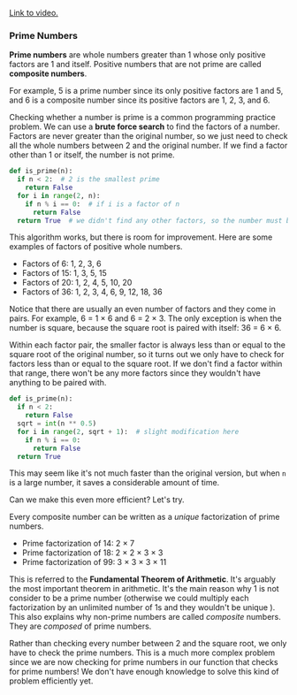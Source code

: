 [Link to video.](https://www.youtube.com/watch?v=QlPxc2nmILw&list=PLVD25niNi0Bm4sxSLHOMjqB7ZTPb7Bjxf&index=23)

### Prime Numbers

**Prime numbers** are whole numbers greater than 1 whose only positive factors are 1 and itself. Positive numbers that are not prime are called **composite numbers**.

For example, 5 is a prime number since its only positive factors are 1 and 5, and 6 is a composite number since its positive factors are 1, 2, 3, and 6.

Checking whether a number is prime is a common programming practice problem. We can use a **brute force search** to find the factors of a number. Factors are never greater than the original number, so we just need to check all the whole numbers between 2 and the original number. If we find a factor other than 1 or itself, the number is not prime.

```python
def is_prime(n):
  if n < 2:  # 2 is the smallest prime 
    return False
  for i in range(2, n):
    if n % i == 0:  # if i is a factor of n
      return False
  return True  # we didn't find any other factors, so the number must be prime
```

This algorithm works, but there is room for improvement. Here are some examples of factors of positive whole numbers. 

* Factors of 6: 1, 2, 3, 6
* Factors of 15: 1, 3, 5, 15
* Factors of 20: 1, 2, 4, 5, 10, 20
* Factors of 36: 1, 2, 3, 4, 6, 9, 12, 18, 36

Notice that there are usually an even number of factors and they come in pairs. For example, 6 = 1 × 6 and 6 = 2 × 3. The only exception is when the number is square, because the square root is paired with itself: 36 = 6 × 6.

Within each factor pair, the smaller factor is always less than or equal to the square root of the original number, so it turns out we only have to check for factors less than or equal to the square root. If we don't find a factor within that range, there won't be any more factors since they wouldn't have anything to be paired with.

```python
def is_prime(n):
  if n < 2:   
    return False
  sqrt = int(n ** 0.5)
  for i in range(2, sqrt + 1):  # slight modification here
    if n % i == 0:  
      return False
  return True 
```
This may seem like it's not much faster than the original version, but when `n` is a large number, it saves a considerable amount of time.

Can we make this even more efficient? Let's try.

Every composite number can be written as a *unique* factorization of prime numbers.

* Prime factorization of 14: 2 × 7
* Prime factorization of 18: 2 × 2 × 3 × 3
* Prime factorization of 99: 3 × 3 × 3 × 11

This is referred to the **Fundamental Theorem of Arithmetic**. It's arguably the most important theorem in arithmetic. It's the main reason why 1 is not consider to be a prime number (otherwise we could multiply each factorization by an unlimited number of 1s and they wouldn't be unique ). This also explains why non-prime numbers are called *composite* numbers. They are *composed* of prime numbers.

Rather than checking every number between 2 and the square root, we only have to check the prime numbers. This is a much more complex problem since we are now checking for prime numbers in our function that checks for prime numbers! We don't have enough knowledge to solve this kind of problem efficiently yet.
